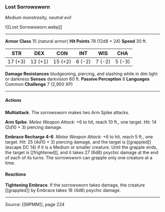 ### Lost Sorrowsworn
_Medium monstrosity, neutral evil_

![[Lost Sorrowsworn.webp]]




---

**Armor Class** 15 (natural armor)
**Hit Points** 78 (12d8 + 24)
**Speed** 30 ft.

| STR     | DEX     | CON     | INT     | WIS     | CHA     |
|---------|---------|---------|---------|---------|---------|
| 17 (+3) | 12 (+1) | 15 (+2) | 6 (-2) | 7 (-2) | 5 (-3) |

**Damage Resistances** bludgeoning, piercing, and slashing while in dim light or darkness
**Senses** darkvision 60 ft.
**Passive Perception** 8
**Languages** Common
**Challenge** 7 (2,900 XP)

---

##### Actions
**Multiattack**. The sorrowsworn makes two Arm Spike attacks.

**Arm Spike**. _Melee Weapon Attack:_ +6 to hit, reach 10 ft., one target. Hit: 14 (2d10 + 3) piercing damage.

**Embrace Recharge 4-6**. _Melee Weapon Attack:_ +6 to hit, reach 5 ft., one target. Hit: 25 (4d10 + 3) piercing damage, and the target is [[grappled]] (escape DC 14) if it is a Medium or smaller creature. Until the grapple ends, the target is [[frightened]], and it takes 27 (6d8) psychic damage at the end of each of its turns. The sorrowsworn can grapple only one creature at a time.

#### Reactions
**Tightening Embrace**. If the sorrowsworn takes damage, the creature [[grappled]] by Embrace takes 18 (4d8) psychic damage.


---

Source: [[MPMM]], page 224